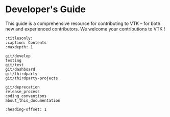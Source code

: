 # Developer's Guide

This guide is a comprehensive resource for contributing to VTK – for both new and experienced contributors. We welcome your contributions to VTK !

```{toctree}
:titlesonly:
:caption: Contents
:maxdepth: 1

git/develop
testing
git/test
git/dashboard
git/thirdparty
git/thirdparty-projects

git/deprecation
release_process
coding_conventions
about_this_documentation
```

```{include} develop_quickstart.md
:heading-offset: 1
```
